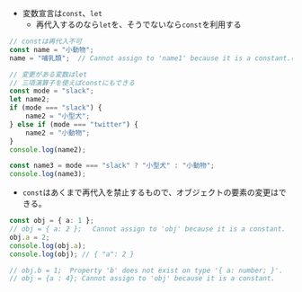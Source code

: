 * 変数宣言は`const`、`let`
  * 再代入するのなら`let`を、そうでないなら`const`を利用する

```ts
// constは再代入不可
const name = "小動物";
name = "哺乳類";  // Cannot assign to 'name1' because it is a constant.(2588)

// 変更がある変数はlet
// 三項演算子を使えばconstにもできる
const mode = "slack";
let name2;
if (mode === "slack") {
    name2 = "小型犬";
} else if (mode === "twitter") {
    name2 = "小動物";
}
console.log(name2);

const name3 = mode === "slack" ? "小型犬" : "小動物";
console.log(name3);
```

* `const`はあくまで再代入を禁止するもので、オブジェクトの要素の変更はできる。

```ts
const obj = { a: 1 };
// obj = { a: 2 }; 　Cannot assign to 'obj' because it is a constant.
obj.a = 2;
console.log(obj.a);
console.log(obj); // { "a": 2 }

// obj.b = 1;  Property 'b' does not exist on type '{ a: number; }'.
// obj = {a : 4}; Cannot assign to 'obj' because it is a constant.
```

